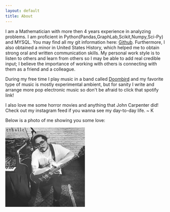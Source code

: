 ```yaml
---
layout: default
title: About
---
```


I am a Mathematician with more then 4 years experience in analyzing problems. I am proficient in Python(Pandas,GraphLab,Scikit,Numpy,Sci-Py) and MYSQL. You may find all my git information here: [Github](https://github.com/krismanaya). Furthermore, I also obtained a minor in United States History, which helped me to obtain strong oral and written communication skills. My personal work style is to listen to others and learn from others so I may be able to add real credible input; I believe the importance of working with others is connecting with them as a friend and a colleague. 

During my free time I play music in a band called [Doombird](https://open.spotify.com/album/6w0S6iqE64L6DqAogrwSvf) and my favorite type of music is mostly experimental ambient, but for sanity I write and arrange more pop electronic music so don't be afraid to click that spotify link! 

I also love me some horror movies and anything that John Carpenter did! Check out my instagram feed if you wanna see my day-to-day life. ~ K 


Below is a photo of me showing you some love: 

<img src="/images/kris.jpg" width="250" height="250" class="right" />
